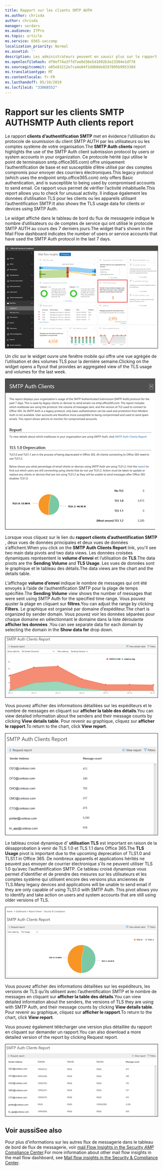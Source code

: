 ```yaml
---
title: Rapport sur les clients SMTP AUTH
ms.author: chrisda
author: chrisda
manager: serdars
ms.audience: ITPro
ms.topic: article
ms.service: O365-seccomp
localization_priority: Normal
ms.assetid: ''
description: Les administrateurs peuvent en savoir plus sur le rapport clients d’authentification SMTP dans le tableau de bord de flux de messagerie dans le centre de sécurité & Compliance Center.
ms.openlocfilehash: df0ef74a3ffd7ae8d36e5d1092b3e23304e1df78
ms.sourcegitcommit: e05e83212e7ca4e84f2ddb0de0297895b995338d
ms.translationtype: MT
ms.contentlocale: fr-FR
ms.lasthandoff: 05/10/2019
ms.locfileid: "33868552"
---
```

# <a name="smtp-auth-clients-report"></a><span data-ttu-id="1cd2f-103">Rapport sur les clients SMTP AUTH</span><span class="sxs-lookup"><span data-stu-id="1cd2f-103">SMTP Auth clients report</span></span>

<span data-ttu-id="1cd2f-104">Le rapport **clients d’authentification SMTP** met en évidence l’utilisation du protocole de soumission du client SMTP AUTH par les utilisateurs ou les comptes système de votre organisation.</span><span class="sxs-lookup"><span data-stu-id="1cd2f-104">The **SMTP Auth clients** report highlights the use of the SMTP Auth client submission protocol by users or system accounts in your organization.</span></span> <span data-ttu-id="1cd2f-105">Ce protocole hérité (qui utilise le point de terminaison smtp.office365.com) offre uniquement l’authentification de base et est susceptible d’être utilisé par des comptes compromis pour envoyer des courriers électroniques.</span><span class="sxs-lookup"><span data-stu-id="1cd2f-105">This legacy protocol (which uses the endpoint smtp.office365.com) only offers Basic authentication, and is susceptible to being used by compromised accounts to send email.</span></span>  <span data-ttu-id="1cd2f-106">Ce rapport vous permet de vérifier l’activité inhabituelle.</span><span class="sxs-lookup"><span data-stu-id="1cd2f-106">This report allows you to check for unusual activity.</span></span> <span data-ttu-id="1cd2f-107">Il indique également les données d’utilisation TLS pour les clients ou les appareils utilisant l’authentification SMTP.</span><span class="sxs-lookup"><span data-stu-id="1cd2f-107">It also shows the TLS usage data for clients or devices using SMTP Auth.</span></span>

<span data-ttu-id="1cd2f-108">Le widget affiché dans le tableau de bord du flux de messagerie indique le nombre d’utilisateurs ou de comptes de service qui ont utilisé le protocole SMTP AUTH au cours des 7 derniers jours.</span><span class="sxs-lookup"><span data-stu-id="1cd2f-108">The widget that's shown in the Mail Flow dashboard indicates the number of users or service accounts that have used the SMTP Auth protocol in the last 7 days.</span></span>

![Rapport sur les clients SMTP AUTH dans le tableau de bord de flux de messagerie dans le centre de sécurité & Compliance Center](media/smtp-auth-clients-report-selected.png)

<span data-ttu-id="1cd2f-110">Un clic sur le widget ouvre une fenêtre mobile qui offre une vue agrégée de l’utilisation et des volumes TLS pour la dernière semaine.</span><span class="sxs-lookup"><span data-stu-id="1cd2f-110">Clicking on the widget opens a flyout that provides an aggregated view of the TLS usage and volumes for the last week.</span></span>

![Le menu volant dans le rapport clients SMTP AUTH](media/smtp-auth-clients-flyout.png)

<span data-ttu-id="1cd2f-112">Lorsque vous cliquez sur le lien du **rapport clients d’authentification SMTP** , deux vues de données principales et deux vues de données s’affichent.</span><span class="sxs-lookup"><span data-stu-id="1cd2f-112">When you click on the **SMTP Auth Clients Report** link, you'll see two main data pivots and two data views.</span></span> <span data-ttu-id="1cd2f-113">Les données croisées dynamiques représentent le **volume d’envoi** et l’utilisation de **TLS**.</span><span class="sxs-lookup"><span data-stu-id="1cd2f-113">The data pivots are the **Sending Volume** and **TLS Usage**.</span></span> <span data-ttu-id="1cd2f-114">Les vues de données sont le graphique et le tableau des détails.</span><span class="sxs-lookup"><span data-stu-id="1cd2f-114">The data views are the chart and the details table.</span></span>

<span data-ttu-id="1cd2f-115">L’affichage **volume d’envoi** indique le nombre de messages qui ont été envoyés à l’aide de l’authentification SMTP pour la plage de temps spécifiée.</span><span class="sxs-lookup"><span data-stu-id="1cd2f-115">The **Sending Volume** view shows the number of messages that were sent using SMTP Auth for the specified time range.</span></span> <span data-ttu-id="1cd2f-116">Vous pouvez ajuster la plage en cliquant sur **filtres**.</span><span class="sxs-lookup"><span data-stu-id="1cd2f-116">You can adjust the range by clicking **Filters**.</span></span> <span data-ttu-id="1cd2f-117">Le graphique est organisé par domaine d’expéditeur.</span><span class="sxs-lookup"><span data-stu-id="1cd2f-117">The chart is organized by sender domain.</span></span> <span data-ttu-id="1cd2f-118">Vous pouvez voir les données séparées pour chaque domaine en sélectionnant le domaine dans la liste déroulante **afficher les données** .</span><span class="sxs-lookup"><span data-stu-id="1cd2f-118">You can see separate data for each domain by selecting the domain in the **Show data for** drop down.</span></span>

![Envoi de volume dans le rapport clients SMTP AUTH](media/smtp-auth-clients-report-sending-volume.png)

<span data-ttu-id="1cd2f-120">Vous pouvez afficher des informations détaillées sur les expéditeurs et le nombre de messages en cliquant sur **afficher la table des détails**.</span><span class="sxs-lookup"><span data-stu-id="1cd2f-120">You can view detailed information about the senders and their message counts by clicking **View details table**.</span></span> <span data-ttu-id="1cd2f-121">Pour revenir au graphique, cliquez sur **afficher le rapport**.</span><span class="sxs-lookup"><span data-stu-id="1cd2f-121">To return to the chart, click **View report**.</span></span>

![Table des détails pour l’envoi de volume dans le rapport clients SMTP AUTH](media/smtp-auth-clients-report-details-sending-volume.png)

<span data-ttu-id="1cd2f-123">Le tableau croisé dynamique d' **utilisation TLS** est important en raison de la désapprobation à venir de TLS 1.0 et TLS 1.1 dans Office 365.</span><span class="sxs-lookup"><span data-stu-id="1cd2f-123">The **TLS Usage** pivot is important due to the upcoming deprecation of TLS1.0 and TLS1.1 in Office 365.</span></span> <span data-ttu-id="1cd2f-124">De nombreux appareils et applications hérités ne peuvent pas envoyer de courrier électronique s’ils ne peuvent utiliser TLS 1.0 qu’avec l’authentification SMTP. Ce tableau croisé dynamique vous permet d’identifier et de prendre des mesures sur les utilisateurs et les comptes système qui utilisent encore des versions plus anciennes de TLS.</span><span class="sxs-lookup"><span data-stu-id="1cd2f-124">Many legacy devices and applications will be unable to send email if they are only capable of using TLS1.0 with SMTP Auth. This pivot allows you to identify and take action on users and system accounts that are still using older versions of TLS.</span></span>

![Utilisation de TLS dans le rapport clients d’authentification SMTP](media/smtp-auth-clients-report-tls-usage.png)

<span data-ttu-id="1cd2f-126">Vous pouvez afficher des informations détaillées sur les expéditeurs, les versions de TLS qu’ils utilisent avec l’authentification SMTP et le nombre de messages en cliquant sur **afficher la table des détails**.</span><span class="sxs-lookup"><span data-stu-id="1cd2f-126">You can view detailed information about the senders, the versions of TLS they are using with SMTP Auth, and their message counts by clicking **View details table**.</span></span> <span data-ttu-id="1cd2f-127">Pour revenir au graphique, cliquez sur **afficher le rapport**.</span><span class="sxs-lookup"><span data-stu-id="1cd2f-127">To return to the chart, click **View report**.</span></span>

<span data-ttu-id="1cd2f-128">Vous pouvez également télécharger une version plus détaillée du rapport en cliquant sur demander un rapport.</span><span class="sxs-lookup"><span data-stu-id="1cd2f-128">You can also download a more detailed version of the report by clicking Request report.</span></span>

![Table des détails pour l’utilisation de TLS dans le rapport clients SMTP AUTH](media/smtp-auth-clients-report-details-tls-usage.png)

## <a name="see-also"></a><span data-ttu-id="1cd2f-130">Voir aussi</span><span class="sxs-lookup"><span data-stu-id="1cd2f-130">See also</span></span>

<span data-ttu-id="1cd2f-131">Pour plus d’informations sur les autres flux de messagerie dans le tableau de bord de flux de messagerie, voir [mail Flow Insights in the Security _AMP_ Compliance Center](mail-flow-insights-v2.md).</span><span class="sxs-lookup"><span data-stu-id="1cd2f-131">For more information about other mail flow insights in the mail flow dashboard, see [Mail flow insights in the Security & Compliance Center](mail-flow-insights-v2.md).</span></span>
